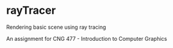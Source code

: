 # rayTracer
Rendering basic scene using ray tracing

An assignment for CNG 477 - Introduction to Computer Graphics
